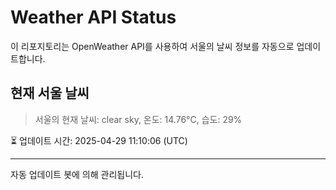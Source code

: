 
# Weather API Status

이 리포지토리는 OpenWeather API를 사용하여 서울의 날씨 정보를 자동으로 업데이트합니다.

## 현재 서울 날씨
> 서울의 현재 날씨: clear sky, 온도: 14.76°C, 습도: 29%

⏳ 업데이트 시간: 2025-04-29 11:10:06 (UTC)

---
자동 업데이트 봇에 의해 관리됩니다.
